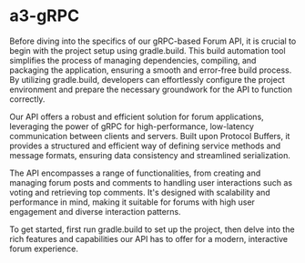 # a3-gRPC

Before diving into the specifics of our gRPC-based Forum API, it is crucial to begin with the project setup using gradle.build. This build automation tool simplifies the process of managing dependencies, compiling, and packaging the application, ensuring a smooth and error-free build process. By utilizing gradle.build, developers can effortlessly configure the project environment and prepare the necessary groundwork for the API to function correctly.

Our API offers a robust and efficient solution for forum applications, leveraging the power of gRPC for high-performance, low-latency communication between clients and servers. Built upon Protocol Buffers, it provides a structured and efficient way of defining service methods and message formats, ensuring data consistency and streamlined serialization.

The API encompasses a range of functionalities, from creating and managing forum posts and comments to handling user interactions such as voting and retrieving top comments. It's designed with scalability and performance in mind, making it suitable for forums with high user engagement and diverse interaction patterns.

To get started, first run gradle.build to set up the project, then delve into the rich features and capabilities our API has to offer for a modern, interactive forum experience.
